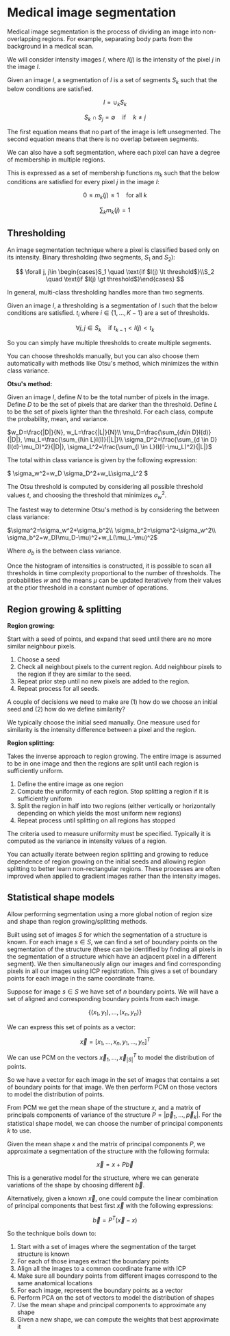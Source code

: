 # Medical image segmentation

Medical image segmentation is the process of dividing an image into non-overlapping regions. For example, separating body parts from the background in a medical scan.

We will consider intensity images $I$, where $I(j)$ is the intensity of the pixel $j$ in the image $I$.

Given an image $I$, a segmentation of $I$ is a set of segments $S_k$ such that the below conditions are satisfied.

$$
I=\cup_kS_k
$$

$$
S_k \cap S_j = \emptyset \quad \text{if} \quad k \neq j
$$

The first equation means that no part of the image is left unsegmented. The second equation means that there is no overlap between segments.

We can also have a soft segmentation, where each pixel can have a degree of membership in multiple regions.

This is expressed as a set of membership functions $m_k$ such that the below conditions are satisfied for every pixel $j$ in the image $I$:

$$
0 \leq m_k(j) \leq 1 \quad \text{for all $k$}
$$

$$
\sum_km_k(j)=1
$$

## Thresholding

An image segmentation technique where a pixel is classified based only on its intensity. Binary thresholding (two segments, $S_1$ and $S_2$):

$$
\forall j, j\in \begin{cases}S_1 \quad \text{if $I(j) \lt threshold$}\\S_2 \quad \text{if $I(j) \gt threshold$}\end{cases}
$$

In general, multi-class thresholding handles more than two segments.

Given an image $I$, a thresholding is a segmentation of $I$ such that the below conditions are satisfied. $t_i$ where $i \in \{1, \dots, K-1\}$ are a set of thresholds.

$$
\forall j, j \in S_k \quad \text{if $t_{k-1} \lt I(j) \lt t_k$}
$$

So you can simply have multiple thresholds to create multiple segments.

You can choose thresholds manually, but you can also choose them automatically with methods like Otsu's method, which minimizes the within class variance.

**Otsu's method:**

Given an image $I$, define $N$ to be the total number of pixels in the image. Define $D$ to be the set of pixels that are darker than the threshold. Define $L$ to be the set of pixels lighter than the threshold. For each class, compute the probability, mean, and variance.

$w_D=\frac{|D|}{N}, w_L=\frac{|L|}{N}\\
\mu_D=\frac{\sum_{d\in D}I(d)}{|D|}, \mu_L=\frac{\sum_{l\in L}I(l)}{|L|}\\
\sigma_D^2=\frac{\sum_{d \in D}(I(d)-\mu_D)^2}{|D|}, \sigma_L^2=\frac{\sum_{l \in L}(I(l)-\mu_L)^2}{|L|}$

The total within class variance is given by the following expression:

$
\sigma_w^2=w_D \sigma_D^2+w_L\sigma_L^2
$

The Otsu threshold is computed by considering all possible threshold values $t$, and choosing the threshold that minimizes $\sigma_w^2$.

The fastest way to determine Otsu's method is by considering the between class variance:

$\sigma^2=\sigma_w^2+\sigma_b^2\\
\sigma_b^2=\sigma^2-\sigma_w^2\\
\sigma_b^2=w_D)\mu_D-\mu)^2+w_L(\mu_L-\mu)^2$

Where $\sigma_b$ is the between class variance.

Once the histogram of intensities is constructed, it is possible to scan all thresholds in time complexity proportional to the number of thresholds. The probabilities $w$ and the means $\mu$ can be updated iteratively from their values at the ptior threshold in a constant number of operations.

## Region growing & splitting

**Region growing:**

Start with a seed of points, and expand that seed until there are no more similar neighbour pixels.

1. Choose a seed
2. Check all neighbout pixels to the current region. Add neighbour pixels to the region if they are similar to the seed.
3. Repeat prior step until no new pixels are added to the region.
4. Repeat process for all seeds.

A couple of decisions we need to make are (1) how do we choose an initial seed and (2) how do we define similarity?

We typically choose the initial seed manually. One measure used for similarity is the intensity difference between a pixel and the region.

**Region splitting:**

Takes the inverse approach to region growing. The entire image is assumed to be in one image and then the regions are split until each region is sufficiently uniform.

1. Define the entire image as one region
2. Compute the uniformity of each region. Stop splitting a region if it is sufficiently uniform
3. Split the region in half into two regions (either vertically or horizontally depending on which yields the most uniform new regions)
4. Repeat process until splitting on all regions has stopped

The criteria used to measure uniformity must be specified. Typically it is computed as the variance in intensity values of a region.

You can actually iterate between region splitting and growing to reduce dependence of region growing on the initial seeds and allowing region splitting to better learn non-rectangular regions. These processes are often improved when applied to gradient images rather than the intensity images.

## Statistical shape models

Allow performing segmentation using a more global notion of region size and shape than region growing/splitting methods.

Built using set of images $S$ for which the segmentation of a structure is known. For each image $s \in S$, we can find a set of boundary points on the segmentation of the structure (these can be identified by finding all pixels in the segmentation of a structure which have an adjacent pixel in a different segment). We then simultaneously align our images and find corresponding pixels in all our images using ICP registration. This gives a set of boundary points for each image in the same coordinate frame.

Suppose for image $s \in S$ we have set of $n$ boundary points. We will have a set of aligned and corresponding boundary points from each image.

$$
\{(x_1,y_1),\dots,(x_n,y_n)\}
$$

We can express this set of points as a vector:

$$
\vec{x}=[x_1,\dots,x_n,y_1,\dots,y_n]^T
$$

We can use PCM on the vectors $\vec{x}_1,\dots,\vec{x}_{|S|}^T$ to model the distribution of points.

So we have a vector for each image in the set of images that contains a set of boundary points for that image. We then perform PCM on those vectors to model the distribution of points.

From PCM we get the mean shape of the structure $x$, and a matrix of principals components of variance of the structure $P=|\vec{p}_1,\dots,\vec{p}_k|$. For the statistical shape model, we can choose the number of principal components $k$ to use.

Given the mean shape $x$ and the matrix of principal components $P$, we approximate a segmentation of the structure with the following formula:

$$
\vec{x}=x+P\vec{b}
$$

This is a generative model for the structure, where we can generate variations of the shape by choosing different $\vec{b}$.

Alternatively, given a known $\vec{x}$, one could compute the linear combination of principal components that best first $\vec{x}$ with the following expressions:

$$
\vec{b}=P^T(\vec{x}-x)
$$

So the technique boils down to:

1. Start with a set of images where the segmentation of the target structure is known
2. For each of those images extract the boundary points
3. Align all the images to a common coordinate frame with ICP
4. Make sure all boundary points from different images correspond to the same anatomical locations
5. For each image, represent the boundary points as a vector
6. Perform PCA on the set of vectors to model the distribution of shapes
7. Use the mean shape and principal components to approximate any shape
8. Given a new shape, we can compute the weights that best approximate it